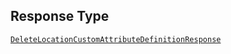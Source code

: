 ## Response Type

[`DeleteLocationCustomAttributeDefinitionResponse`](../../doc/models/delete-location-custom-attribute-definition-response.md)
